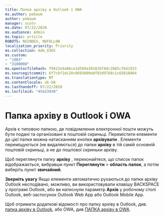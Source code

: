 ```yaml
---
title: Папка архіву в Outlook і OWA
ms.author: pebaum
author: pebaum
manager: scotv
ms.date: 07/22/2020
ms.audience: Admin
ms.topic: article
ROBOTS: NOINDEX, NOFOLLOW
localization_priority: Priority
ms.collection: Adm_O365
ms.custom:
- "1903"
- "3100008"
ms.openlocfilehash: f9422e9a86ce1d589a301828f8dc2885cf641933
ms.sourcegitcommit: 6f7cbf1dc28c0693009ddf03d9768c1c65018964
ms.translationtype: MT
ms.contentlocale: uk-UA
ms.lasthandoff: 07/22/2020
ms.locfileid: "45423930"
---
```

# <a name="archive-folder-in-outlook-and-owa"></a>Папка архіву в Outlook і OWA

Архів є типовою папкою, де повідомлення електронної пошти можуть бути подані та організовані в поштовій скриньці. Перемістити елементи до цієї папки можна натисканням кнопки **архівувати** . Елементи переміщуються (не видаляються) до папки **архіву** в тій самій основній поштовій скриньці, а не до поштової скриньки архіву.

Щоб переглянути папку **архіву** , переконайтеся, що список папок відображається, вибравши пункт **Переглянути**  >  **область папок**, а потім виберіть пункт **звичайний**.

**Зверніть увагу** Якщо елементи автоматично рухаються до папки архіву Outlook несподівано, можливо, ви використовували клавішу BACKSPACE у програмі Outlook, або ви натиснули параметр **Архів** у робочому столі Outlook, веб-застосунок Outlook Web App або Outlook Mobile App.

Щоб отримати додаткові відомості про папку архіву в Outlook, див. [папка архіву в Outlook](https://support.office.com/article/archive-in-outlook-for-windows-25f75777-3cdc-4c77-9783-5929c7b47028), або OWA, див [ПАПКА архіву в OWA](https://support.office.com/article/organize-your-inbox-with-archive-sweep-and-other-tools-in-outlook-on-the-web-49b26f63-6399-4b4a-a580-14b9b1efe96d?ui=en-US&rs=en-US&ad=US).